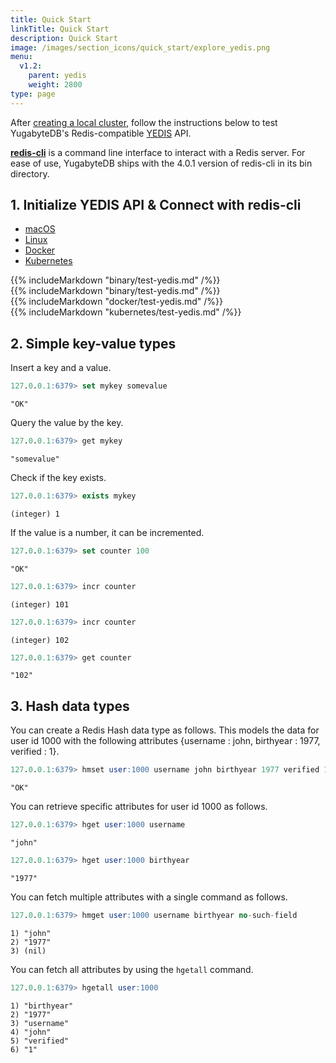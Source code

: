 ```yaml
---
title: Quick Start
linkTitle: Quick Start
description: Quick Start
image: /images/section_icons/quick_start/explore_yedis.png
menu:
  v1.2:
    parent: yedis
    weight: 2800
type: page
---
```


After [creating a local cluster](../../quick-start/create-local-cluster/), follow the instructions below to test YugabyteDB's Redis-compatible [YEDIS](../api/) API.

[**redis-cli**](https://redis.io/topics/rediscli) is a command line interface to interact with a Redis server. For ease of use, YugabyteDB ships with the 4.0.1 version of redis-cli in its bin directory.


## 1. Initialize YEDIS API & Connect with redis-cli

<ul class="nav nav-tabs nav-tabs-yb">
  <li>
    <a href="#macos" class="nav-link active" id="macos-tab" data-toggle="tab" role="tab" aria-controls="macos" aria-selected="true">
      <i class="fab fa-apple" aria-hidden="true"></i>
      macOS
    </a>
  </li>
  <li>
    <a href="#linux" class="nav-link" id="linux-tab" data-toggle="tab" role="tab" aria-controls="linux" aria-selected="false">
      <i class="fab fa-linux" aria-hidden="true"></i>
      Linux
    </a>
  </li>
    <li>
    <a href="#docker" class="nav-link" id="docker-tab" data-toggle="tab" role="tab" aria-controls="docker" aria-selected="false">
      <i class="fab fa-docker" aria-hidden="true"></i>
      Docker
    </a>
  </li>
  <li>
    <a href="#kubernetes" class="nav-link" id="kubernetes-tab" data-toggle="tab" role="tab" aria-controls="kubernetes" aria-selected="false">
      <i class="fas fa-cubes" aria-hidden="true"></i>
      Kubernetes
    </a>
  </li>
</ul>

<div class="tab-content">
  <div id="macos" class="tab-pane fade show active" role="tabpanel" aria-labelledby="macos-tab">
    {{% includeMarkdown "binary/test-yedis.md" /%}}
  </div>
  <div id="linux" class="tab-pane fade" role="tabpanel" aria-labelledby="linux-tab">
    {{% includeMarkdown "binary/test-yedis.md" /%}}
  </div>
  <div id="docker" class="tab-pane fade" role="tabpanel" aria-labelledby="docker-tab">
    {{% includeMarkdown "docker/test-yedis.md" /%}}
  </div>
  <div id="kubernetes" class="tab-pane fade" role="tabpanel" aria-labelledby="kubernetes-tab">
    {{% includeMarkdown "kubernetes/test-yedis.md" /%}}
  </div>
</div>


## 2. Simple key-value types

Insert a key and a value.

```sql
127.0.0.1:6379> set mykey somevalue
```

```
"OK"
```

Query the value by the key.

```sql
127.0.0.1:6379> get mykey
```

```
"somevalue"
```

Check if the key exists.

```sql
127.0.0.1:6379> exists mykey
```

```
(integer) 1
```


If the value is a number, it can be incremented.

```sql
127.0.0.1:6379> set counter 100
```

```
"OK"
```

```sql
127.0.0.1:6379> incr counter
```

```
(integer) 101
```

```sql
127.0.0.1:6379> incr counter
```

```
(integer) 102
```

```sql
127.0.0.1:6379> get counter
```

```
"102"
```


## 3. Hash data types

You can create a Redis Hash data type as follows. This models the data for user id 1000 with the following attributes {username : john, birthyear : 1977, verified : 1}.

```sql
127.0.0.1:6379> hmset user:1000 username john birthyear 1977 verified 1
```

```
"OK"
```

You can retrieve specific attributes for user id 1000 as follows.

```sql
127.0.0.1:6379> hget user:1000 username
```

```
"john"
```

```sql
127.0.0.1:6379> hget user:1000 birthyear
```

```
"1977"
```

You can fetch multiple attributes with a single command as follows.

```sql
127.0.0.1:6379> hmget user:1000 username birthyear no-such-field
```

```
1) "john"
2) "1977"
3) (nil)
```

You can fetch all attributes by using the `hgetall` command.

```sql
127.0.0.1:6379> hgetall user:1000
```

```
1) "birthyear"
2) "1977"
3) "username"
4) "john"
5) "verified"
6) "1"
```
